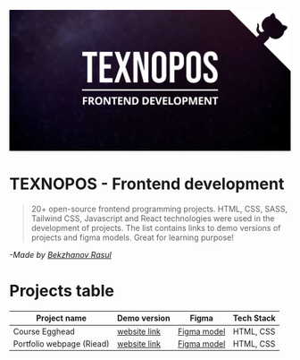 ![CLONE WARS](images/OG.jpg)

# TEXNOPOS - Frontend development

> 20+ open-source frontend programming projects. HTML, CSS, SASS, Tailwind CSS, Javascript and React technologies were used in the development of projects. The list contains links to demo versions of projects and figma models. Great for learning purpose!

_-Made by <a href="github.com/BekzhanovR" title="Bekzhanov Rasul">Bekzhanov Rasul</a>_

# Projects table

| Project name              | Demo version                                                     | Figma                                                                                                                                                                   | Tech Stack      |
|---------------------------|------------------------------------------------------------------|-------------------------------------------------------------------------------------------------------------------------------------------------------------------------|-----------------|
| Course Egghead            | [website link](https://bekzhanovrasul.github.io/Course-EggHead/) | [Figma model](https://www.figma.com/design/6D89AomTtLr8vXTXqf5jJm/Course-Egghead--%C2%A0html%C2%A0css-template-for-course-(Community)?node-id=0-1&t=k6HNoChpKi52CB8r-0) | HTML, CSS       |
| Portfolio webpage (Riead) | [website link](https://bekzhanovrasul.github.io/Riead/)          | [Figma model](https://www.figma.com/design/QLBtBOcUUDNq8BCO3o4Snx/Portfolio-Webpage-(Community)?node-id=0-1&t=U7KKFhGO94bKKWUt-0)                                       | HTML, CSS       |